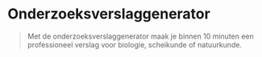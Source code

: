 # Onderzoeksverslaggenerator
> Met de onderzoeksverslaggenerator maak je binnen 10 minuten een professioneel verslag voor biologie, scheikunde of natuurkunde.
